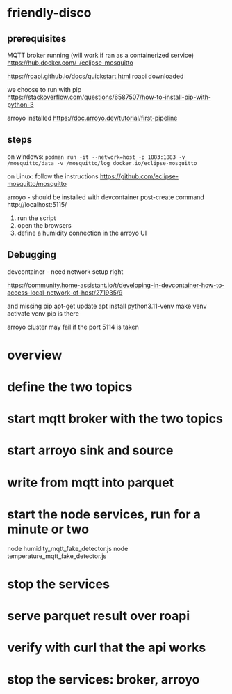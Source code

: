 # friendly-disco

## prerequisites

MQTT broker running (will work if ran as a containerized service)
https://hub.docker.com/_/eclipse-mosquitto

https://roapi.github.io/docs/quickstart.html
roapi downloaded

we choose to run with pip
https://stackoverflow.com/questions/6587507/how-to-install-pip-with-python-3

arroyo installed
https://doc.arroyo.dev/tutorial/first-pipeline

## steps

on windows:
`podman run -it --network=host -p 1883:1883 -v /mosquitto/data -v /mosquitto/log docker.io/eclipse-mosquitto`

on Linux: follow the instructions
https://github.com/eclipse-mosquitto/mosquitto


arroyo - should be installed with devcontainer post-create command
http://localhost:5115/


1. run the script
2. open the browsers
3. define a humidity connection in the arroyo UI


## Debugging

devcontainer - need network setup right

https://community.home-assistant.io/t/developing-in-devcontainer-how-to-access-local-network-of-host/271935/9
    
and missing pip
    apt-get update 
    apt install python3.11-venv
    make venv 
    activate venv
    pip is there


arroyo cluster may fail if the port 5114 is taken

# overview
# define the two topics
# start mqtt broker with the two topics
# start arroyo sink and source
# write from mqtt into parquet
# start the node services, run for a minute or two
node humidity_mqtt_fake_detector.js
node temperature_mqtt_fake_detector.js
# stop the services
# serve parquet result over roapi

# verify with curl that the api works

# stop the services: broker, arroyo

